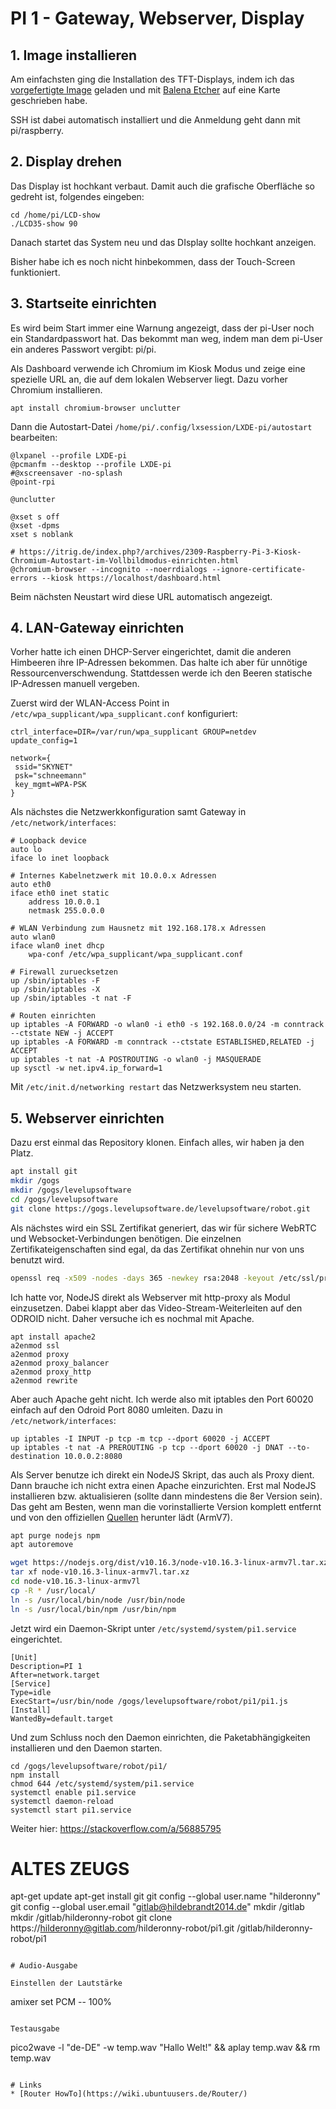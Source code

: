 # PI 1 - Gateway, Webserver, Display

## 1. Image installieren

Am einfachsten ging die Installation des TFT-Displays, indem ich das
[vorgefertigte Image](https://www.waveshare.com/wiki/3.5inch_RPi_LCD_(A)#Image) geladen und
mit [Balena Etcher](https://www.balena.io/etcher/) auf eine Karte geschrieben habe.

SSH ist dabei automatisch installiert und die Anmeldung geht dann mit pi/raspberry.

## 2. Display drehen

Das Display ist hochkant verbaut. Damit auch die grafische Oberfläche so gedreht ist, folgendes eingeben:

```
cd /home/pi/LCD-show
./LCD35-show 90
```

Danach startet das System neu und das DIsplay sollte hochkant anzeigen.

Bisher habe ich es noch nicht hinbekommen, dass der Touch-Screen funktioniert.

## 3. Startseite einrichten

Es wird beim Start immer eine Warnung angezeigt, dass der pi-User noch ein Standardpasswort hat.
Das bekommt man weg, indem man dem pi-User ein anderes Passwort vergibt: pi/pi.

Als Dashboard verwende ich Chromium im Kiosk Modus und zeige eine spezielle URL an, die auf dem lokalen Webserver
liegt. Dazu vorher Chromium installieren.

```
apt install chromium-browser unclutter
```

Dann die Autostart-Datei `/home/pi/.config/lxsession/LXDE-pi/autostart` bearbeiten:

```
@lxpanel --profile LXDE-pi
@pcmanfm --desktop --profile LXDE-pi
#@xscreensaver -no-splash
@point-rpi

@unclutter

@xset s off
@xset -dpms
xset s noblank

# https://itrig.de/index.php?/archives/2309-Raspberry-Pi-3-Kiosk-Chromium-Autostart-im-Vollbildmodus-einrichten.html
@chromium-browser --incognito --noerrdialogs --ignore-certificate-errors --kiosk https://localhost/dashboard.html
```

Beim nächsten Neustart wird diese URL automatisch angezeigt.

## 4. LAN-Gateway einrichten

Vorher hatte ich einen DHCP-Server eingerichtet, damit die anderen Himbeeren
ihre IP-Adressen bekommen. Das halte ich aber für unnötige Ressourcenverschwendung.
Stattdessen werde ich den Beeren statische IP-Adressen manuell vergeben.

Zuerst wird der WLAN-Access Point in `/etc/wpa_supplicant/wpa_supplicant.conf` konfiguriert:

```
ctrl_interface=DIR=/var/run/wpa_supplicant GROUP=netdev
update_config=1

network={
 ssid="SKYNET"
 psk="schneemann"
 key_mgmt=WPA-PSK
}
```

Als nächstes die Netzwerkkonfiguration samt Gateway in `/etc/network/interfaces`:

```
# Loopback device
auto lo
iface lo inet loopback

# Internes Kabelnetzwerk mit 10.0.0.x Adressen
auto eth0
iface eth0 inet static
    address 10.0.0.1
    netmask 255.0.0.0

# WLAN Verbindung zum Hausnetz mit 192.168.178.x Adressen
auto wlan0
iface wlan0 inet dhcp
    wpa-conf /etc/wpa_supplicant/wpa_supplicant.conf

# Firewall zuruecksetzen
up /sbin/iptables -F
up /sbin/iptables -X
up /sbin/iptables -t nat -F

# Routen einrichten
up iptables -A FORWARD -o wlan0 -i eth0 -s 192.168.0.0/24 -m conntrack --ctstate NEW -j ACCEPT
up iptables -A FORWARD -m conntrack --ctstate ESTABLISHED,RELATED -j ACCEPT
up iptables -t nat -A POSTROUTING -o wlan0 -j MASQUERADE
up sysctl -w net.ipv4.ip_forward=1
```

Mit  `/etc/init.d/networking restart` das Netzwerksystem neu starten.

## 5. Webserver einrichten

Dazu erst einmal das Repository klonen. Einfach alles, wir haben ja den Platz.

```sh
apt install git
mkdir /gogs
mkdir /gogs/levelupsoftware
cd /gogs/levelupsoftware
git clone https://gogs.levelupsoftware.de/levelupsoftware/robot.git
```

Als nächstes wird ein SSL Zertifikat generiert, das wir für sichere WebRTC und Websocket-Verbindungen benötigen. Die einzelnen Zertifikateigenschaften sind egal, da das Zertifikat ohnehin nur von uns benutzt wird.

```sh
openssl req -x509 -nodes -days 365 -newkey rsa:2048 -keyout /etc/ssl/private/selfsigned.key -out /etc/ssl/certs/selfsigned.crt
```

Ich hatte vor, NodeJS direkt als Webserver mit http-proxy als Modul einzusetzen. Dabei klappt aber das Video-Stream-Weiterleiten auf den ODROID nicht. Daher versuche ich es nochmal mit Apache.

```
apt install apache2
a2enmod ssl
a2enmod proxy
a2enmod proxy_balancer
a2enmod proxy_http
a2enmod rewrite
```

Aber auch Apache geht nicht. Ich werde also mit iptables den Port 60020 einfach auf den Odroid Port 8080 umleiten. Dazu in `/etc/network/interfaces`:

```
up iptables -I INPUT -p tcp -m tcp --dport 60020 -j ACCEPT
up iptables -t nat -A PREROUTING -p tcp --dport 60020 -j DNAT --to-destination 10.0.0.2:8080
```








Als Server benutze ich direkt ein NodeJS Skript, das auch als Proxy dient. Dann brauche ich nicht extra einen Apache einzurichten. Erst mal NodeJS installieren bzw. aktualisieren (sollte dann mindestens die 8er Version sein). Das geht am Besten, wenn man die vorinstallierte Version komplett entfernt und von den offiziellen [Quellen](https://nodejs.org/en/download/) herunter lädt (ArmV7).

```sh
apt purge nodejs npm
apt autoremove

wget https://nodejs.org/dist/v10.16.3/node-v10.16.3-linux-armv7l.tar.xz
tar xf node-v10.16.3-linux-armv7l.tar.xz
cd node-v10.16.3-linux-armv7l
cp -R * /usr/local/
ln -s /usr/local/bin/node /usr/bin/node
ln -s /usr/local/bin/npm /usr/bin/npm
```

Jetzt wird ein Daemon-Skript unter `/etc/systemd/system/pi1.service` eingerichtet.

```
[Unit]
Description=PI 1
After=network.target
[Service]
Type=idle
ExecStart=/usr/bin/node /gogs/levelupsoftware/robot/pi1/pi1.js
[Install]
WantedBy=default.target
```

Und zum Schluss noch den Daemon einrichten, die Paketabhängigkeiten installieren und den
Daemon starten.

```
cd /gogs/levelupsoftware/robot/pi1/
npm install
chmod 644 /etc/systemd/system/pi1.service
systemctl enable pi1.service
systemctl daemon-reload
systemctl start pi1.service
```

Weiter hier:
https://stackoverflow.com/a/56885795



# ALTES ZEUGS


apt-get update
apt-get install git
git config --global user.name "hilderonny"
git config --global user.email "gitlab@hildebrandt2014.de"
mkdir /gitlab
mkdir /gitlab/hilderonny-robot
git clone https://hilderonny@gitlab.com/hilderonny-robot/pi1.git /gitlab/hilderonny-robot/pi1
```

# Audio-Ausgabe

Einstellen der Lautstärke

```
amixer set PCM -- 100%
```

Testausgabe

```
pico2wave -l "de-DE" -w temp.wav "Hallo Welt!" && aplay temp.wav && rm temp.wav
```

# Links
* [Router HowTo](https://wiki.ubuntuusers.de/Router/)
